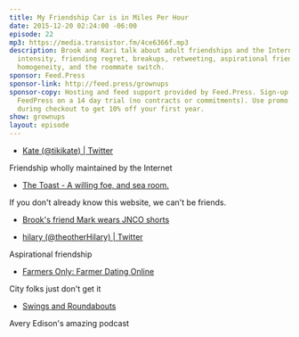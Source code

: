 ```yaml
---
title: My Friendship Car is in Miles Per Hour
date: 2015-12-20 02:24:00 -06:00
episode: 22
mp3: https://media.transistor.fm/4ce6366f.mp3
description: Brook and Kari talk about adult friendships and the Internet, cross-pollination,
  intensity, friending regret, breakups, retweeting, aspirational friends, attraction,
  homogeneity, and the roommate switch.
sponsor: Feed.Press
sponsor-link: http://feed.press/grownups
sponsor-copy: Hosting and feed support provided by Feed.Press. Sign-up today and try
  FeedPress on a 14 day trial (no contracts or commitments). Use promo code grownups
  during checkout to get 10% off your first year.
show: grownups
layout: episode
---
```


* [Kate (@tikikate) | Twitter][1]

Friendship wholly maintained by the Internet

* [The Toast - A willing foe, and sea room.][2]

If you don't already know this website, we can't be friends.

* [Brook's friend Mark wears JNCO shorts][3]

* [hilary (@theotherHilary) | Twitter][4]

Aspirational friendship

* [Farmers Only: Farmer Dating Online][5]

City folks just don't get it

* [Swings and Roundabouts][6]

Avery Edison's amazing podcast

[1]: https://twitter.com/tikikate
[2]: http://the-toast.net/
[3]: http://static.deathandtaxesmag.com/uploads/2014/01/Screen-Shot-2014-01-06-at-10.38.17-AM.png
[4]: https://twitter.com/theotherhilary
[5]: http://www.farmersonly.com/
[6]: http://swingsandroundaboutspodcast.com/
